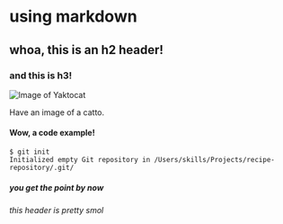 # using markdown

## whoa, this is an h2 header!

### and this is h3!

![Image of Yaktocat](https://octodex.github.com/images/yaktocat.png)

Have an image of a catto.

#### Wow, a code example!

```
$ git init
Initialized empty Git repository in /Users/skills/Projects/recipe-repository/.git/
```

##### you get the point by now

###### this header is pretty smol
